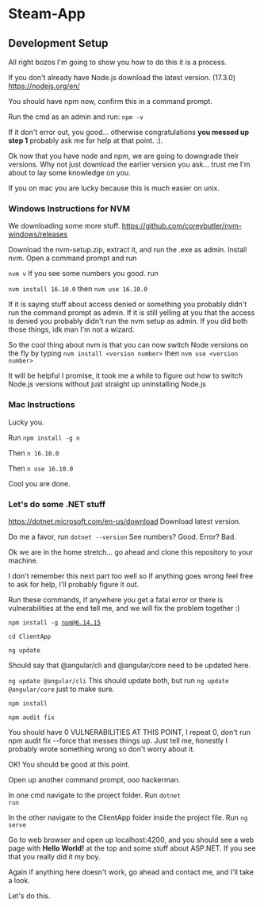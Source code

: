# Steam-App

<h2>Development Setup</h2>

All right bozos I'm going to show you how to do this it is a process.

If you don't already have Node.js download the latest version. (17.3.0) https://nodejs.org/en/ 

You should have npm now, confirm this in a command prompt. 

Run the cmd as an admin and run: <code>npm -v</code>

If it don't error out, you good... otherwise congratulations <b>you messed up step 1</b> probably ask me for help at that point. :).

Ok now that you have node and npm, we are going to downgrade their versions. Why not just download the earlier version you ask... trust me I'm about to lay some knowledge on you.

If you on mac you are lucky because this is much easier on unix.

<h3>Windows Instructions for NVM</h3>

We downloading some more stuff. https://github.com/coreybutler/nvm-windows/releases

Download the nvm-setup.zip, extract it, and run the .exe as admin.
Install nvm. Open a command prompt and run 

<code>nvm v</code> If you see some numbers you good.
run 

`nvm install 16.10.0` then `nvm use 16.10.0`

If it is saying stuff about access denied or something you probably didn't run the command prompt as admin.
If it is still yelling at you that the access is denied you probably didn't run the nvm setup as admin. If you did both those things, idk man I'm not a wizard.

So the cool thing about nvm is that you can now switch Node versions on the fly by typing `nvm install <version number>` then `nvm use <version number>`

It will be helpful I promise, it took me a while to figure out how to switch Node.js versions without just straight up uninstalling Node.js

<h3>Mac Instructions</h3>

Lucky you. 

Run <code>npm install -g n</code>

Then <code>n 16.10.0</code>

Then <code>n use 16.10.0</code>

Cool you are done.

<h3>Let's do some .NET stuff</h3>

https://dotnet.microsoft.com/en-us/download Download latest version.

Do me a favor, run <code>dotnet --version</code> See numbers? Good. Error? Bad.

Ok we are in the home stretch... go ahead and clone this repository to your machine.

I don't remember this next part too well so if anything goes wrong feel free to ask for help, I'll probably figure it out.

Run these commands, if anywhere you get a fatal error or there is vulnerabilities at the end tell me, and we will fix the problem together :)

<code>npm install -g npm@6.14.15</code>

<code>cd ClientApp</code>

<code>ng update</code>

Should say that @angular/cli and @angular/core need to be updated here.

<code>ng update @angular/cli</code>
This should update both, but run <code>ng update @angular/core</code> just to make sure.

<code>npm install</code>

<code>npm audit fix</code>

You should have 0 VULNERABILITIES AT THIS POINT, I repeat 0, don't run npm audit fix --force that messes things up. Just tell me, honestly I probably wrote something wrong so don't worry about it.

OK! You should be good at this point.

Open up another command prompt, ooo hackerman.

In one cmd navigate to the project folder. Run <code>dotnet run</code>

In the other navigate to the ClientApp folder inside the project file. Run <code>ng serve</code>

Go to web browser and open up localhost:4200, and you should see a web page with <b>Hello World!</b> at the top and some stuff about ASP.NET. If you see that you really did it my boy.

Again if anything here doesn't work, go ahead and contact me, and I'll take a look.

Let's do this.

